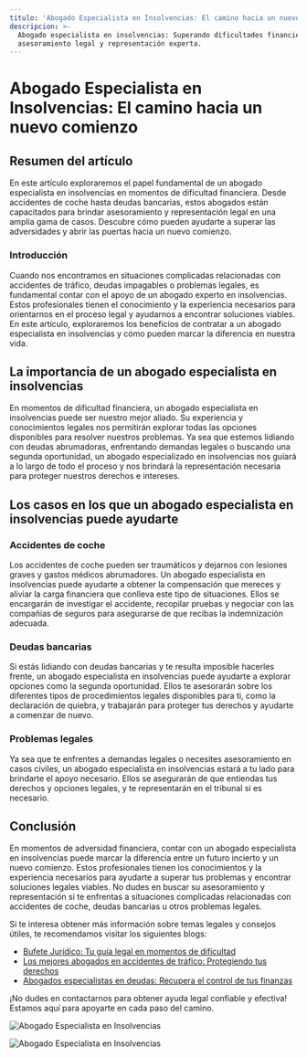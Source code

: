 ```yaml
---
titulo: 'Abogado Especialista en Insolvencias: El camino hacia un nuevo comienzo'
descripcion: >-
  Abogado especialista en insolvencias: Superando dificultades financieras con
  asesoramiento legal y representación experta.
---
```


# Abogado Especialista en Insolvencias: El camino hacia un nuevo comienzo

## Resumen del artículo

En este artículo exploraremos el papel fundamental de un abogado especialista en insolvencias en momentos de dificultad financiera. Desde accidentes de coche hasta deudas bancarias, estos abogados están capacitados para brindar asesoramiento y representación legal en una amplia gama de casos. Descubre cómo pueden ayudarte a superar las adversidades y abrir las puertas hacia un nuevo comienzo.

### Introducción

Cuando nos encontramos en situaciones complicadas relacionadas con accidentes de tráfico, deudas impagables o problemas legales, es fundamental contar con el apoyo de un abogado experto en insolvencias. Estos profesionales tienen el conocimiento y la experiencia necesarios para orientarnos en el proceso legal y ayudarnos a encontrar soluciones viables. En este artículo, exploraremos los beneficios de contratar a un abogado especialista en insolvencias y cómo pueden marcar la diferencia en nuestra vida.

## La importancia de un abogado especialista en insolvencias

En momentos de dificultad financiera, un abogado especialista en insolvencias puede ser nuestro mejor aliado. Su experiencia y conocimientos legales nos permitirán explorar todas las opciones disponibles para resolver nuestros problemas. Ya sea que estemos lidiando con deudas abrumadoras, enfrentando demandas legales o buscando una segunda oportunidad, un abogado especializado en insolvencias nos guiará a lo largo de todo el proceso y nos brindará la representación necesaria para proteger nuestros derechos e intereses.

## Los casos en los que un abogado especialista en insolvencias puede ayudarte

### Accidentes de coche

Los accidentes de coche pueden ser traumáticos y dejarnos con lesiones graves y gastos médicos abrumadores. Un abogado especialista en insolvencias puede ayudarte a obtener la compensación que mereces y aliviar la carga financiera que conlleva este tipo de situaciones. Ellos se encargarán de investigar el accidente, recopilar pruebas y negociar con las compañías de seguros para asegurarse de que recibas la indemnización adecuada.

### Deudas bancarias

Si estás lidiando con deudas bancarias y te resulta imposible hacerles frente, un abogado especialista en insolvencias puede ayudarte a explorar opciones como la segunda oportunidad. Ellos te asesorarán sobre los diferentes tipos de procedimientos legales disponibles para ti, como la declaración de quiebra, y trabajarán para proteger tus derechos y ayudarte a comenzar de nuevo.

### Problemas legales

Ya sea que te enfrentes a demandas legales o necesites asesoramiento en casos civiles, un abogado especialista en insolvencias estará a tu lado para brindarte el apoyo necesario. Ellos se asegurarán de que entiendas tus derechos y opciones legales, y te representarán en el tribunal si es necesario.




## Conclusión




En momentos de adversidad financiera, contar con un abogado especialista en insolvencias puede marcar la diferencia entre un futuro incierto y un nuevo comienzo. Estos profesionales tienen los conocimientos y la experiencia necesarios para ayudarte a superar tus problemas y encontrar soluciones legales viables. No dudes en buscar su asesoramiento y representación si te enfrentas a situaciones complicadas relacionadas con accidentes de coche, deudas bancarias u otros problemas legales.




Si te interesa obtener más información sobre temas legales y consejos útiles, te recomendamos visitar los siguientes blogs:




- [Bufete Jurídico: Tu guía legal en momentos de dificultad](bufete-juridico)
- [Los mejores abogados en accidentes de tráfico: Protegiendo tus derechos](los-mejores-abogados-en-accidentes-de-trafico)
- [Abogados especialistas en deudas: Recupera el control de tus finanzas](abogados-especialistas-en-deudas)




¡No dudes en contactarnos para obtener ayuda legal confiable y efectiva! Estamos aquí para apoyarte en cada paso del camino.




![Abogado Especialista en Insolvencias](./img/abogado-especialista-en-insolvencias-1.webp)




![Abogado Especialista en Insolvencias](./img/abogado-especialista-en-insolvencias-2.webp)



